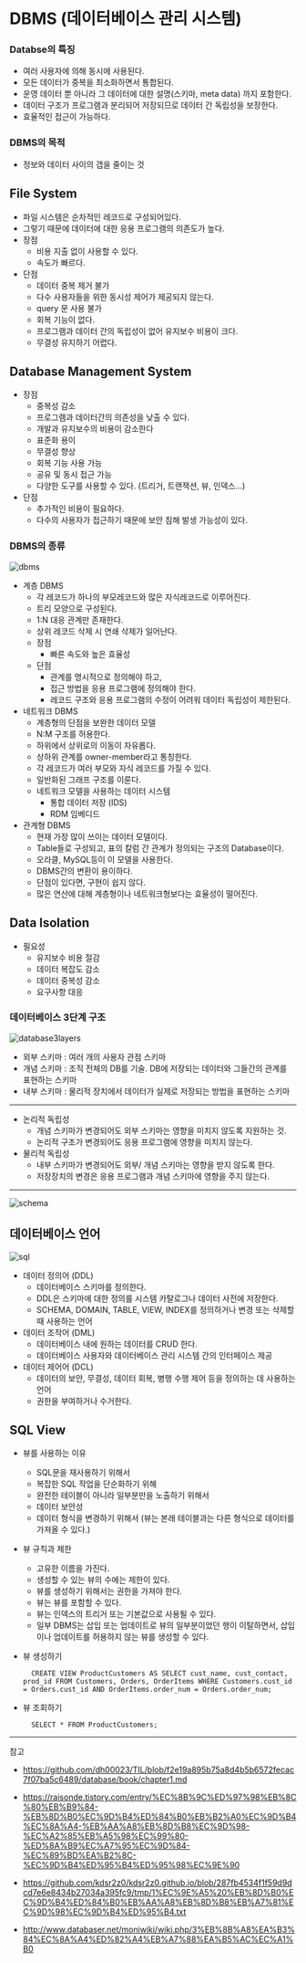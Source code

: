 # DBMS (데이터베이스 관리 시스템)

### Databse의 특징

- 여러 사용자에 의해 동시에 사용된다.
- 모든 데이터가 중복을 최소화하면서 통합된다.
- 운영 데이터 뿐 아니라 그 데이터에 대한 설명(스키마, meta data) 까지 포함한다.
- 데이터 구조가 프로그램과 분리되어 저장되므로 데이터 간 독립성을 보장한다.
- 효율적인 접근이 가능하다.

### DBMS의 목적

- 정보와 데이터 사이의 갭을 줄이는 것

## File System

- 파일 시스템은 순차적인 레코드로 구성되어있다.
- 그렇기 때문에 데이터에 대한 응용 프로그램의 의존도가 높다.
- 장점
  - 비용 지출 없이 사용할 수 있다.
  - 속도가 빠르다.
- 단점
  - 데이터 중복 제거 불가
  - 다수 사용자들을 위한 동시성 제어가 제공되지 않는다.
  - query 문 사용 불가
  - 회복 기능이 없다.
  - 프로그램과 데이터 간의 독립성이 없어 유지보수 비용이 크다.
  - 무결성 유지하기 어렵다.

## Database Management System

- 장점
  - 중복성 감소
  - 프로그램과 데이터간의 의존성을 낮출 수 있다.
  - 개발과 유지보수의 비용이 감소한다
  - 표준화 용이
  - 무결성 향상
  - 회복 기능 사용 가능
  - 공유 및 동시 접근 가능
  - 다양한 도구를 사용할 수 있다. (트리거, 트랜잭션, 뷰, 인덱스...)
- 단점
  - 추가적인 비용이 필요하다.
  - 다수의 사용자가 접근하기 때문에 보안 침해 발생 가능성이 있다.

### DBMS의 종류

![dbms](./img/dbms.jfif)

- 계층 DBMS
  - 각 레코드가 하나의 부모레코드와 많은 자식레코드로 이루어진다.
  - 트리 모양으로 구성된다.
  - 1:N 대응 관계만 존재한다.
  - 상위 레코드 삭제 시 연쇄 삭제가 일어난다.
  - 장점
    - 빠른 속도와 높은 효율성
  - 단점
    - 관계를 명시적으로 정의해야 하고,
    - 접근 방법을 응용 프로그램에 정의해야 한다.
    - 레코드 구조와 응용 프로그램의 수정이 어려워 데이터 독립성이 제한된다.
- 네트워크 DBMS
  - 계층형의 단점을 보완한 데이터 모델
  - N:M 구조를 허용한다.
  - 하위에서 상위로의 이동이 자유롭다.
  - 상하위 관계를 owner-member라고 통칭한다.
  - 각 레코드가 여러 부모와 자식 레코드를 가질 수 있다.
  - 일반화된 그래프 구조를 이룬다.
  - 네트워크 모델을 사용하는 데이터 시스템
    - 통합 데이터 저장 (IDS)
    - RDM 임베디드
- 관계형 DBMS
  - 현재 가장 많이 쓰이는 데이터 모델이다.
  - Table들로 구성되고, 표의 칼럼 간 관계가 정의되는 구조의 Database이다.
  - 오라클, MySQL등이 이 모델을 사용한다.
  - DBMS간의 변환이 용이하다.
  - 단점이 있다면, 구현이 쉽지 않다.
  - 많은 연산에 대해 계층형이나 네트워크형보다는 효율성이 떨어진다.

## Data Isolation

- 필요성
  - 유지보수 비용 절감
  - 데이터 복잡도 감소
  - 데이터 중복성 감소
  - 요구사항 대응

### 데이터베이스 3단계 구조

![database3layers](./img/database.jpg)

- 외부 스키마 : 여러 개의 사용자 관점 스키마
- 개념 스키마 : 조직 전체의 DB를 기술. DB에 저장되는 데이터와 그들간의 관계를 표현하는 스키마
- 내부 스키마 : 물리적 장치에서 데이터가 실제로 저장되는 방법을 표현하는 스키마

---

- 논리적 독립성
  - 개념 스키마가 변경되어도 외부 스키마는 영향을 미치지 않도록 지원하는 것.
  - 논리적 구조가 변경되어도 응용 프로그램에 영향을 미치지 않는다.
- 물리적 독립성
  - 내부 스키마가 변경되어도 외부/ 개념 스키마는 영향을 받지 않도록 한다.
  - 저장장치의 변경은 응용 프로그램과 개념 스키마에 영향을 주지 않는다.

---

![schema](./img/schema2.png)

## 데이터베이스 언어

![sql](./img/sql.jpeg)

- 데이터 정의어 (DDL)
  - 데이터베이스 스키마를 정의한다.
  - DDL은 스키마에 대한 정의를 시스템 카탈로그나 데이터 사전에 저장한다.
  - SCHEMA, DOMAIN, TABLE, VIEW, INDEX를 정의하거나 변경 또는 삭제할 때 사용하는 언어
- 데이터 조작어 (DML)
  - 데이터베이스 내에 원하는 데이터를 CRUD 한다.
  - 데이터베이스 사용자와 데이터베이스 관리 시스템 간의 인터페이스 제공
- 데이터 제어어 (DCL)
  - 데이터의 보안, 무결성, 데이터 회복, 병행 수행 제어 등을 정의하는 데 사용하는 언어
  - 권한을 부여하거나 수거한다.

## SQL View

- 뷰를 사용하는 이유

  - SQL문을 재사용하기 위해서
  - 복잡한 SQL 작업을 단순화하기 위해
  - 완전한 테이블이 아니라 일부분만을 노출하기 위해서
  - 데이터 보안성
  - 데이터 형식을 변경하기 위해서 (뷰는 본래 테이블과는 다른 형식으로 데이터를 가져올 수 있다.)

- 뷰 규칙과 제한

  - 고유한 이름을 가진다.
  - 생성할 수 있는 뷰의 수에는 제한이 있다.
  - 뷰를 생성하기 위해서는 권한을 가져야 한다.
  - 뷰는 뷰를 포함할 수 있다.
  - 뷰는 인덱스의 트리거 또는 기본값으로 사용될 수 있다.
  - 일부 DBMS는 삽입 또는 업데이트로 뷰의 일부분이었던 행이 이탈하면서, 삽입이나 업데이트를 허용하지 않는 뷰를 생성할 수 있다.

- 뷰 생성하기

        CREATE VIEW ProductCustomers AS SELECT cust_name, cust_contact, prod_id FROM Customers, Orders, OrderItems WHERE Customers.cust_id = Orders.cust_id AND OrderItems.order_num = Orders.order_num;

- 뷰 조회하기

        SELECT * FROM ProductCustomers;

---

참고

- https://github.com/dh00023/TIL/blob/f2e19a895b75a8d4b5b6572fecac7f07ba5c6489/database/book/chapter1.md

- https://raisonde.tistory.com/entry/%EC%8B%9C%ED%97%98%EB%8C%80%EB%B9%84-%EB%8D%B0%EC%9D%B4%ED%84%B0%EB%B2%A0%EC%9D%B4%EC%8A%A4-%EB%AA%A8%EB%8D%B8%EC%9D%98-%EC%A2%85%EB%A5%98%EC%99%80-%ED%8A%B9%EC%A7%95%EC%9D%84-%EC%89%BD%EA%B2%8C-%EC%9D%B4%ED%95%B4%ED%95%98%EC%9E%90

- https://github.com/kdsr2z0/kdsr2z0.github.io/blob/287fb4534f1f59d9dcd7e6e8434b27034a395fc9/tmp/1%EC%9E%A5%20%EB%8D%B0%EC%9D%B4%ED%84%B0%EB%AA%A8%EB%8D%B8%EB%A7%81%EC%9D%98%EC%9D%B4%ED%95%B4.txt

- http://www.databaser.net/moniwiki/wiki.php/3%EB%8B%A8%EA%B3%84%EC%8A%A4%ED%82%A4%EB%A7%88%EA%B5%AC%EC%A1%B0
